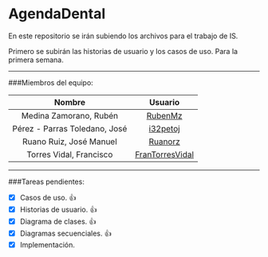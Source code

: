 AgendaDental
============

En este repositorio se irán subiendo los archivos para el trabajo de IS.

Primero se subirán las historias de usuario y los casos de uso. Para la primera semana.

***

###Miembros del equipo:

|Nombre                          | Usuario                                                                |
|:------------------------------:|:----------------------------------------------------------------------:|
|Medina Zamorano, Rubén          | [RubenMz   ](https://github.com/RubenMZ)                 |
|Pérez - Parras Toledano, José   | [i32petoj  ](https://github.com/i32petoj)                |
|Ruano Ruiz, José Manuel         | [Ruanorz    ](https://github.com/ruanorz)                 |
|Torres Vidal, Francisco         | [FranTorresVidal  ](https://github.com/FranTorresVidal)   |


***

###Tareas pendientes:

- [x] Casos de uso. :+1:
- [x] Historias de usuario. :+1:
- [x] Diagrama de clases. :+1:
- [x] Diagramas secuenciales. :+1:
- [x] Implementación.

